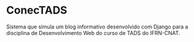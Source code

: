 # ConecTADS
Sistema que simula um blog informativo desenvolvido com Django para a disciplina de Desenvolvimento Web do curso de TADS do IFRN-CNAT.

